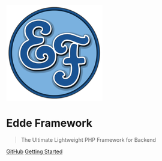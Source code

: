 ![logo](_media/logo.png)

# Edde Framework

> The Ultimate Lightweight PHP Framework for Backend

[GitHub](https://github.com/edde-framework/edde)
[Getting Started](/getting-started)
